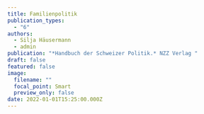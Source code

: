 ```yaml
---
title: Familienpolitik
publication_types:
  - "6"
authors:
  - Silja Häusermann
  - admin
publication: "*Handbuch der Schweizer Politik.* NZZ Verlag "
draft: false
featured: false
image:
  filename: ""
  focal_point: Smart
  preview_only: false
date: 2022-01-01T15:25:00.000Z
---
```

